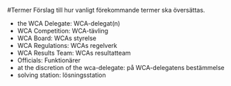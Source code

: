 #Termer
Förslag till hur vanligt förekommande termer ska översättas. 

- the WCA Delegate: WCA-delegat(n)
- WCA Competition: WCA-tävling
- WCA Board: WCAs styrelse
- WCA Regulations: WCAs regelverk
- WCA Results Team: WCAs resultatteam
- Officials: Funktionärer   
- at the discretion of the wca-delegate: på WCA-delegatens bestämmelse
- solving station: lösningsstation